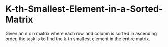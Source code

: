 # K-th-Smallest-Element-in-a-Sorted-Matrix
 Given an n x n matrix where each row and column is sorted in ascending order, the task is to find the k-th smallest element in the entire matrix.
